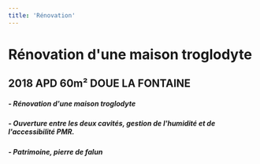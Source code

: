 ```yaml
---
title: 'Rénovation'
---
```


# **Rénovation d'une maison troglodyte**
## 2018 APD 60m² DOUE LA FONTAINE

##### - Rénovation d'une maison troglodyte
##### - Ouverture entre les deux cavités, gestion de l'humidité et de l'accessibilité PMR.
##### - Patrimoine, pierre de falun
 
